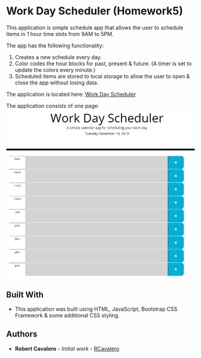 # Work Day Scheduler (Homework5)

This application is simple schedule app that allows the user to schedule items in 1 hour time slots from
9AM to 5PM.  

The app has the following functionality:
 1. Creates a new schedule every day.
 2. Color codes the hour blocks for past, present & future. (A timer is set to update the colors every minute.)
 3. Scheduled items are stored to local storage to allow the user to open & close the app without losing data. 

The application is located here: [Work Day Scheduler](https://rcavalero.github.io/homework5/) 

The application consists of one page:
![work day scheduler screen](workDayScheduler.png) 

## Built With

* This application was built using HTML, JavaScript, Bootstrap CSS Framework & some additional CSS styling.

## Authors

* **Robert Cavalero** - *Initial work* - [RCavalero](https://github.com/rcavalero)

